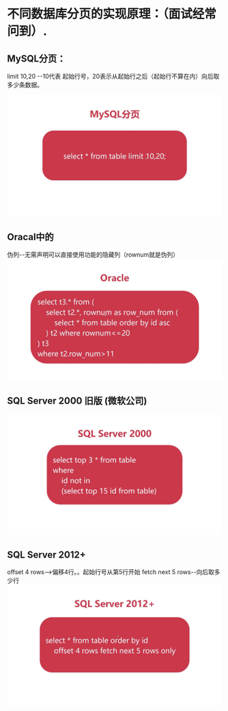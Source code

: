 # 不同数据库分页的实现原理：（面试经常问到）. 
## MySQL分页：
limit 10,20 --10代表 起始行号，20表示从起始行之后（起始行不算在内）向后取多少条数据。

![](media/16172485392174/16174287951354.jpg)
## Oracal中的
 伪列--无需声明可以直接使用功能的隐藏列（rownum就是伪列）
![](media/16172485392174/16174288102644.jpg)
## SQL Server 2000 旧版 (微软公司)

![](media/16172485392174/16174288242713.jpg)
## SQL Server 2012+
offset 4 rows-->偏移4行。。起始行号从第5行开始
fetch next 5 rows--向后取多少行
![](media/16172485392174/16174288365331.jpg)

